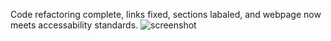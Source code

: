 Code refactoring complete, links fixed, sections labaled, and webpage now meets accessability standards.
![screenshot](https://user-images.githubusercontent.com/76260457/137592873-f6f91c42-c814-43f7-8b1f-3137201298dc.jpg)
